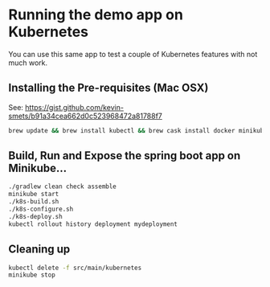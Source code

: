 # Running the demo app on Kubernetes

You can use this same app to test a couple of Kubernetes features with not much work.

## Installing the Pre-requisites (Mac OSX)

See: https://gist.github.com/kevin-smets/b91a34cea662d0c523968472a81788f7

```bash
brew update && brew install kubectl && brew cask install docker minikube virtualbox
```

## Build, Run and Expose the spring boot app on Minikube...

```bash
./gradlew clean check assemble
minikube start
./k8s-build.sh
./k8s-configure.sh
./k8s-deploy.sh
kubectl rollout history deployment mydeployment
```

## Cleaning up

```bash
kubectl delete -f src/main/kubernetes
minikube stop
```
